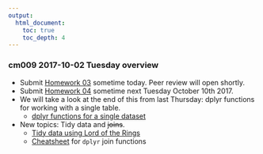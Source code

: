 ```yaml
---
output:
  html_document:
    toc: true
    toc_depth: 4
---
```


### cm009 2017-10-02 Tuesday overview

  * Submit [Homework 03](hw03_dplyr-and-more-ggplot2.html) sometime today. Peer review will open shortly.
  * Submit [Homework 04](hw04_tidy-data-joins.html) sometime next Tuesday October 10th 2017.
  * We will take a look at the end of this from last Thursday: dplyr functions for working with a single table.
    - [dplyr functions for a single dataset](block010_dplyr-end-single-table.html)
  * New topics: Tidy data and ~~joins~~.
    - [Tidy data using Lord of the Rings](https://github.com/jennybc/lotr-tidy)
    - [Cheatsheet](bit001_dplyr-cheatsheet.html) for `dplyr` join functions
